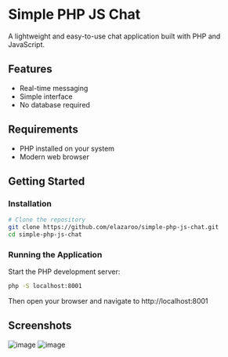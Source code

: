 # Simple PHP JS Chat

A lightweight and easy-to-use chat application built with PHP and JavaScript.

## Features
- Real-time messaging
- Simple interface
- No database required

## Requirements
- PHP installed on your system
- Modern web browser

## Getting Started

### Installation
```bash
# Clone the repository
git clone https://github.com/elazaroo/simple-php-js-chat.git
cd simple-php-js-chat
```

### Running the Application
Start the PHP development server:
```bash
php -S localhost:8001
```

Then open your browser and navigate to http://localhost:8001

## Screenshots
![image](https://github.com/user-attachments/assets/86e0ae44-d44d-4d5f-9887-4b76cc879779)
![image](https://github.com/user-attachments/assets/d3024bec-e8cd-46bd-a15c-10f2f12f02c5)
